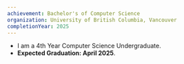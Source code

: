 ```yaml
---
achievement: Bachelor's of Computer Science
organization: University of British Columbia, Vancouver
completionYear: 2025
---
```


- I am a 4th Year Computer Science Undergraduate.
- **Expected Graduation: April 2025**.
